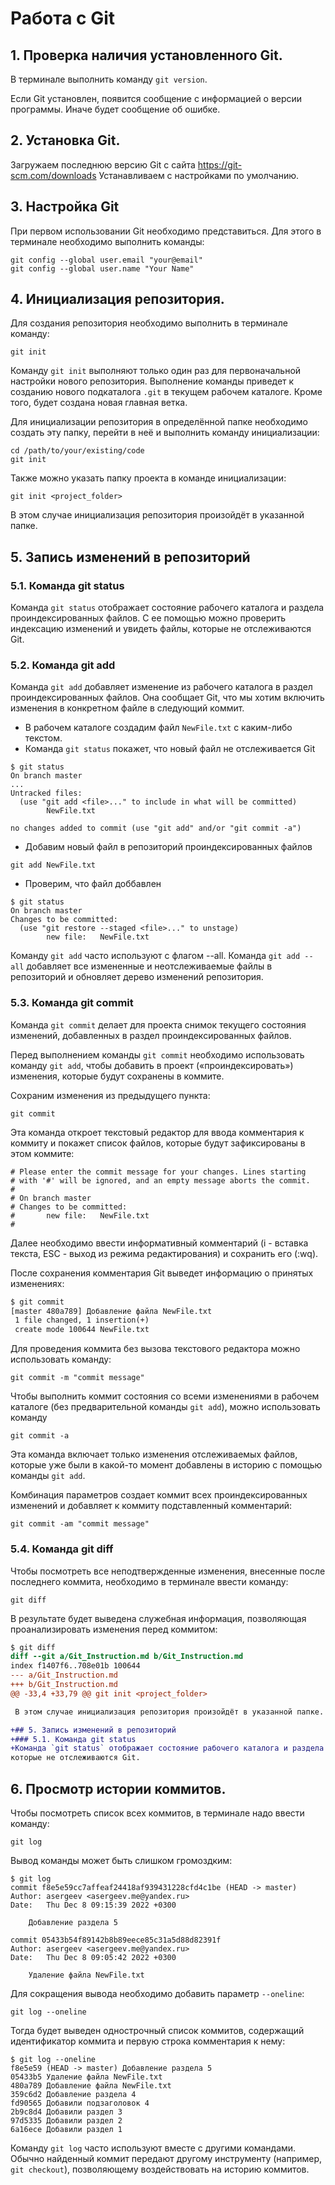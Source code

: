 # Работа с Git
## 1. Проверка наличия установленного Git.
В терминале выполнить команду `git version`.

Если Git установлен, появится сообщение с информацией о версии программы. Иначе будет сообщение об ошибке.

## 2. Установка Git.
Загружаем последнюю версию Git с сайта https://git-scm.com/downloads
Устанавливаем с настройками по умолчанию.

## 3. Настройка Git
При первом использовании Git необходимо представиться. Для этого в терминале необходимо выполнить команды:
```
git config --global user.email "your@email"
git config --global user.name "Your Name"
```

## 4. Инициализация репозитория.
Для создания репозитория необходимо выполнить в терминале команду:
```
git init
```
Команду `git init` выполняют только один раз для первоначальной настройки нового репозитория. Выполнение команды приведет к созданию нового подкаталога `.git` в текущем рабочем каталоге. Кроме того, будет создана новая главная ветка.

Для инициализации репозитория в определённой папке необходимо создать эту папку, перейти в неё и выполнить команду инициализации:
```
cd /path/to/your/existing/code 
git init
```
Также можно указать папку проекта в команде инициализации:
```
git init <project_folder>
```
В этом случае инициализация репозитория произойдёт в указанной папке.

## 5. Запись изменений в репозиторий
### 5.1. Команда git status
Команда `git status` отображает состояние рабочего каталога и раздела проиндексированных файлов. С ее помощью можно проверить индексацию изменений и увидеть файлы, которые не отслеживаются Git.

### 5.2. Команда git add
Команда `git add` добавляет изменение из рабочего каталога в раздел проиндексированных файлов. Она сообщает Git, что мы хотим включить изменения в конкретном файле в следующий коммит.
* В рабочем каталоге создадим файл `NewFile.txt` с каким-либо текстом.
* Команда `git status` покажет, что новый файл не отслеживается Git
```
$ git status
On branch master
...
Untracked files:
  (use "git add <file>..." to include in what will be committed)
        NewFile.txt

no changes added to commit (use "git add" and/or "git commit -a")
```
* Добавим новый файл в репозиторий проиндексированных файлов
```
git add NewFile.txt
```
* Проверим, что файл доббавлен
```
$ git status
On branch master
Changes to be committed:
  (use "git restore --staged <file>..." to unstage)
        new file:   NewFile.txt
```
Команду `git add` часто используют с флагом --all. Команда `git add --all` добавляет все измененные и неотслеживаемые файлы в репозиторий и обновляет дерево изменений репозитория.

### 5.3. Команда git commit
Команда `git commit` делает для проекта снимок текущего состояния изменений, добавленных в раздел проиндексированных файлов.

Перед выполнением команды `git commit` необходимо использовать команду `git add`, чтобы добавить в проект («проиндексировать») изменения, которые будут сохранены в коммите.

Сохраним изменения из предыдущего пункта:
```
git commit
```
Эта команда откроет текстовый редактор для ввода комментария к коммиту и покажет список файлов, которые будут зафиксированы в этом коммите:
```
# Please enter the commit message for your changes. Lines starting
# with '#' will be ignored, and an empty message aborts the commit.
#
# On branch master
# Changes to be committed:
#       new file:   NewFile.txt
#
```
Далее необходимо ввести информативный комментарий (i - вставка текста, ESC - выход из режима редактирования) и сохранить его (:wq).

После сохранения комментария Git выведет информацию о принятых изменениях:
```diff
$ git commit
[master 480a789] Добавление файла NewFile.txt
 1 file changed, 1 insertion(+)
 create mode 100644 NewFile.txt
```
Для проведения коммита без вызова текстового редактора можно использовать команду:
```
git commit -m "commit message"
```
Чтобы выполнить коммит состояния со всеми изменениями в рабочем каталоге (без предварительной команды `git add`), можно использовать команду
```
git commit -a
```
Эта команда включает только изменения отслеживаемых файлов, которые уже были в какой-то момент добавлены в историю с помощью команды `git add`.

Комбинация параметров создает коммит всех проиндексированных изменений и добавляет к коммиту подставленный комментарий:
```
git commit -am "commit message"
```

### 5.4. Команда git diff
Чтобы посмотреть все неподтвержденные изменения, внесенные после последнего коммита, необходимо в терминале ввести команду:
```
git diff
```
В результате будет выведена служебная информация, позволяющая проанализировать изменения перед коммитом:
```diff
$ git diff
diff --git a/Git_Instruction.md b/Git_Instruction.md
index f1407f6..708e01b 100644
--- a/Git_Instruction.md
+++ b/Git_Instruction.md
@@ -33,4 +33,79 @@ git init <project_folder>

 В этом случае инициализация репозитория произойдёт в указанной папке.

+## 5. Запись изменений в репозиторий
+### 5.1. Команда git status
+Команда `git status` отображает состояние рабочего каталога и раздела проиндексированных файлов. С ее помощью можно проверить индексацию изменений и увидеть файлы, 
которые не отслеживаются Git.
```

## 6. Просмотр истории коммитов.
Чтобы посмотреть список всех коммитов, в терминале надо ввести команду:
```
git log
```
Вывод команды может быть слишком громоздким:
```
$ git log
commit f8e5e59cc7affeaf24418af939431228cfd4c1be (HEAD -> master)
Author: asergeev <asergeev.me@yandex.ru>
Date:   Thu Dec 8 09:15:39 2022 +0300

    Добавление раздела 5

commit 05433b54f89142b8b89eece85c31a5d88d82391f
Author: asergeev <asergeev.me@yandex.ru>
Date:   Thu Dec 8 09:05:42 2022 +0300

    Удаление файла NewFile.txt
```
Для сокращения вывода необходимо добавить параметр `--oneline`:
```
git log --oneline
```
Тогда будет выведен однострочный список коммитов, содержащий идентификатор коммита и первую строка комментария к нему:
```
$ git log --oneline
f8e5e59 (HEAD -> master) Добавление раздела 5
05433b5 Удаление файла NewFile.txt
480a789 Добавление файла NewFile.txt
359c6d2 Добавление раздела 4
fd90565 Добавили подзаголовок 4
2b9c8d4 Добавили раздел 3
97d5335 Добавили раздел 2
6a16ece Добавили раздел 1
```
Команду `git log` часто используют вместе с другими командами. Обычно найденный коммит передают другому инструменту (например, `git checkout`), позволяющему воздействовать на историю коммитов.


